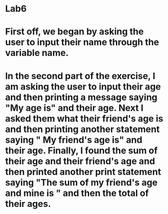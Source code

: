 # Lab6
# First off, we began by asking the user to input their name through the variable name.

# In the second part of the exercise, I am asking the user to input their age and then printing a message saying "My age is" and their age. Next I asked them what their friend's age is and then printing another statement saying " My friend's age is" and their age. Finally, I found the sum of their age and their friend's age and then printed another print statement saying "The sum of my friend's age and mine is " and then the total of their ages. 


